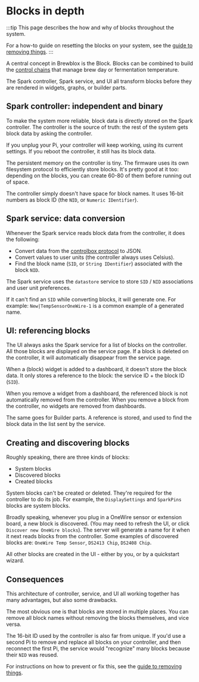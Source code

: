 # Blocks in depth

:::tip
This page describes the how and why of blocks throughout the system.

For a how-to guide on resetting the blocks on your system, see the [guide to removing things](./removing_things.md).
:::

A central concept in Brewblox is the Block. Blocks can be combined to build the [control chains](./control_chains.md) that manage brew day or fermentation temperature.

The Spark controller, Spark service, and UI all transform blocks before they are rendered in widgets, graphs, or builder parts.

## Spark controller: independent and binary

To make the system more reliable, block data is directly stored on the Spark controller. The controller is the source of truth: the rest of the system gets block data by asking the controller.

If you unplug your Pi, your controller will keep working, using its current settings. If you reboot the controller, it still has its block data.

The persistent memory on the controller is tiny. The firmware uses its own filesystem protocol to efficiently store blocks. It's pretty good at it too: depending on the blocks, you can create 60-80 of them before running out of space.

The controller simply doesn't have space for block names. It uses 16-bit numbers as block ID (the `NID`, or `Numeric IDentifier`).

## Spark service: data conversion

Whenever the Spark service reads block data from the controller, it does the following:
- Convert data from the [controlbox protocol](../dev/reference/controlbox_spark_protocol.md) to JSON.
- Convert values to user units (the controller always uses Celsius).
- Find the block name (`SID`, or `String IDentifier`) associated with the block `NID`.

The Spark service uses the `datastore` service to store `SID` / `NID` associations and user unit preferences.

If it can't find an `SID` while converting blocks, it will generate one. For example: `New|TempSensorOneWire-1` is a common example of a generated name.

## UI: referencing blocks

The UI always asks the Spark service for a list of blocks on the controller.
All those blocks are displayed on the service page. If a block is deleted on the controller, it will automatically disappear from the service page.

When a (block) widget is added to a dashboard, it doesn't store the block data. It only stores a reference to the block: the service ID + the block ID (`SID`).

When you remove a widget from a dashboard, the referenced block is not automatically removed from the controller. When you remove a block from the controller, no widgets are removed from dashboards.

The same goes for Builder parts. A reference is stored, and used to find the block data in the list sent by the service.

## Creating and discovering blocks

Roughly speaking, there are three kinds of blocks:
- System blocks
- Discovered blocks
- Created blocks

System blocks can't be created or deleted. They're required for the controller to do its job. For example, the `DisplaySettings` and `SparkPins` blocks are system blocks.

Broadly speaking, whenever you plug in a OneWire sensor or extension board, a new block is discovered. (You may need to refresh the UI, or click `Discover new OneWire blocks`).
The server will generate a name for it when it next reads blocks from the controller. Some examples of discovered blocks are: `OneWire Temp Sensor`, `DS2413 Chip`, `DS2408 Chip`.

All other blocks are created in the UI - either by you, or by a quickstart wizard.


## Consequences

This architecture of controller, service, and UI all working together has many advantages, but also some drawbacks.

The most obvious one is that blocks are stored in multiple places. You can remove all block names without removing the blocks themselves, and vice versa.

The 16-bit ID used by the controller is also far from unique. If you'd use a second Pi to remove and replace all blocks on your controller, and then reconnect the first Pi, the service would "recognize" many blocks because their `NID` was reused.

For instructions on how to prevent or fix this, see the [guide to removing things](./removing_things.md).
